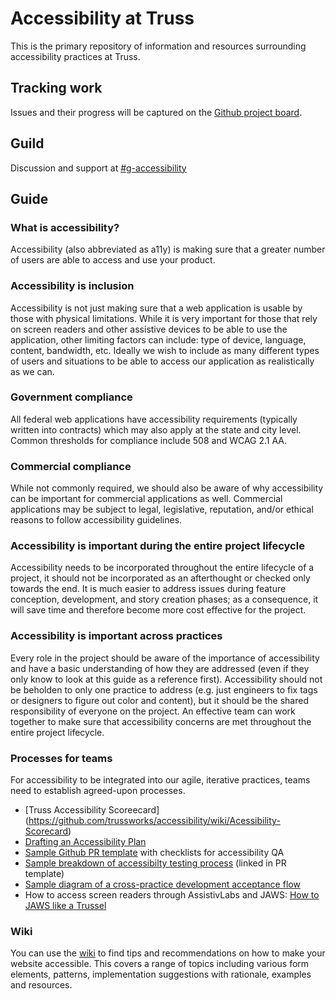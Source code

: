 # Accessibility at Truss

This is the primary repository of information and resources surrounding accessibility practices at Truss.

## Tracking work

Issues and their progress will be captured on the [Github project board](https://github.com/trussworks/accessibility/projects/1).

## Guild

Discussion and support at [#g-accessibility](https://trussworks.slack.com/app_redirect?channel=g-accessibility)

## Guide

### What is accessibility?

Accessibility (also abbreviated as a11y) is making sure that a greater number of users are able to access and use your product.

### Accessibility is inclusion

Accessibility is not just making sure that a web application is usable by those with physical limitations. While it is very important for those that rely on screen readers and other assistive devices to be able to use the application, other limiting factors can include: type of device, language, content, bandwidth, etc. Ideally we wish to include as many different types of users and situations to be able to access our application as realistically as we can.

### Government compliance

All federal web applications have accessibility requirements (typically written into contracts) which may also apply at the state and city level. Common thresholds for compliance include 508 and WCAG 2.1 AA.

### Commercial compliance

While not commonly required, we should also be aware of why accessibility can be important for commercial applications as well. Commercial applications may be subject to legal, legislative, reputation, and/or ethical reasons to follow accessibility guidelines.

### Accessibility is important during the entire project lifecycle

Accessibility needs to be incorporated throughout the entire lifecycle of a project, it should not be incorporated as an afterthought or checked only towards the end. It is much easier to address issues during feature conception, development, and story creation phases; as a consequence, it will save time and therefore become more cost effective for the project.

### Accessibility is important across practices

Every role in the project should be aware of the importance of accessibility and have a basic understanding of how they are addressed (even if they only know to look at this guide as a reference first). Accessibility should not be beholden to only one practice to address (e.g. just engineers to fix tags or designers to figure out color and content), but it should be the shared responsibility of everyone on the project. An effective team can work together to make sure that accessibility concerns are met throughout the entire project lifecycle.

### Processes for teams

For accessibility to be integrated into our agile, iterative practices, teams need to establish agreed-upon processes.

- [Truss Accessibility Scoreecard] (https://github.com/trussworks/accessibility/wiki/Acessibility-Scorecard)
- [Drafting an Accessibility Plan](https://docs.google.com/document/d/1TGpUgiw18sGAoULD-2HbXwXweWjNT1DvcQxuW9Vm0XQ/edit#heading=h.mw9un9haff9p)
- [Sample Github PR template](https://github.com/trussworks/accessibility/blob/master/SAMPLE_PR_TEMPLATE.md) with checklists for accessibility QA
- [Sample breakdown of accessibilty testing process](https://github.com/trussworks/accessibility/blob/master/sample_a11y_testing_process.md) (linked in PR template)
- [Sample diagram of a cross-practice development acceptance flow](https://github.com/trussworks/accessibility/blob/master/Development%20Acceptance%20Flow-Page-1.drawio%20(1).png)
- How to access screen readers through AssistivLabs and JAWS: [How to JAWS like a Trussel](https://docs.google.com/document/d/1YGVMAbQgBVYaPhTgzJeMer1iMpBsOSVCshyyu-vmGi4/edit#heading=h.4ufpsgyrhe3p)

### Wiki
You can use the [wiki](https://github.com/trussworks/accessibility/wiki) to find tips and recommendations on how to make your website accessible. This covers a range of topics including various form elements, patterns, implementation suggestions with rationale, examples and resources.
